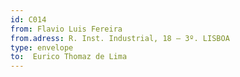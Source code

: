 ```yaml
---
id: C014
from: Flavio Luis Fereira 
from.adress: R. Inst. Industrial, 18 – 3º. LISBOA
type: envelope
to:  Eurico Thomaz de Lima
---
```

